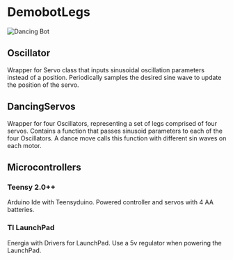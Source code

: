 # DemobotLegs

![Dancing Bot](dancebot.gif)

## Oscillator
Wrapper for Servo class that inputs sinusoidal oscillation parameters instead of a position. Periodically samples the desired sine wave to update the position of the servo.

## DancingServos
Wrapper for four Oscillators, representing a set of legs comprised of four servos. Contains a function that passes sinusoid parameters to each of the four Oscillators. A dance move calls this function with different sin waves on each motor. 

## Microcontrollers
### Teensy 2.0++
Arduino Ide with Teensyduino. Powered controller and servos with 4 AA batteries.
### TI LaunchPad
Energia with Drivers for LaunchPad. Use a 5v regulator when powering the LaunchPad.
